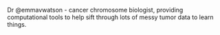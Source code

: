 Dr @emmavwatson - cancer chromosome biologist, providing computational tools to help sift through lots of messy tumor data to learn things.
